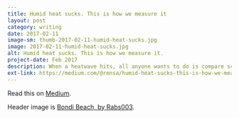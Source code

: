 ```yaml
---
title: Humid heat sucks. This is how we measure it
layout: post
category: writing
date: 2017-02-11
image-sm: thumb-2017-02-11-humid-heat-sucks.jpg
image: 2017-02-11-humid-heat-sucks.jpg
alt: Humid heat sucks. This is how we measure it.
project-date: Feb 2017
description: When a heatwave hits, all anyone wants to do is compare scores. “It’s 38 °C in Sydney? Well, it’s 44 °C over here!”
ext-link: https://medium.com/@rensa/humid-heat-sucks-this-is-how-we-measure-it-1a91aead52ac
---
```

Read this on [Medium](https://medium.com/@rensa/humid-heat-sucks-this-is-how-we-measure-it-1a91aead52ac).

Header image is [Bondi Beach, by Rabs003](https://commons.wikimedia.org/wiki/File:Bondi_Beach.jpg).
